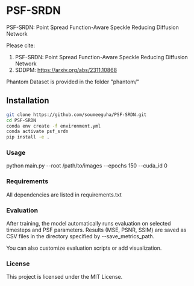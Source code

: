 # PSF-SRDN

PSF-SRDN: Point Spread Function-Aware Speckle Reducing Diffusion Network

Please cite: 
1. PSF-SRDN: Point Spread Function-Aware Speckle Reducing Diffusion Network
2. SDDPM: https://arxiv.org/abs/2311.10868

Phantom Dataset is provided in the folder "phantom/"

## Installation

```bash
git clone https://github.com/soumeeguha/PSF-SRDN.git
cd PSF-SRDN
conda env create -f environment.yml
conda activate psf_srdn
pip install -e .
```

### Usage

python main.py --root /path/to/images --epochs 150 --cuda_id 0

### Requirements

All dependencies are listed in requirements.txt

### Evaluation

After training, the model automatically runs evaluation on selected timesteps and PSF parameters. Results (MSE, PSNR, SSIM) are saved as CSV files in the directory specified by --save_metrics_path.

You can also customize evaluation scripts or add visualization.

### License
This project is licensed under the MIT License.

